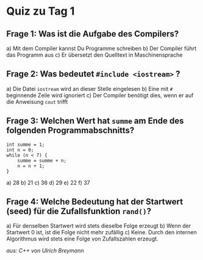 
# Quiz zu Tag 1

## Frage 1: Was ist die Aufgabe des Compilers?

a) Mit dem Compiler kannst Du Programme schreiben
b) Der Compiler führt das Programm aus
c) Er übersetzt den Quelltext in Maschinensprache


## Frage 2: Was bedeutet `#include <iostream>` ?

a) Die Datei `iostream` wird an dieser Stelle eingelesen
b) Eine mit `#` beginnende Zeile wird ignoriert
c) Der Compiler benötigt dies, wenn er auf die Anweisung `cout` trifft

## Frage 3: Welchen Wert hat `summe` am Ende des folgenden Programmabschnitts?

    int summe = 1;
    int n = 0;
    while (n < 7) {
        summe = summe + n;
        n = n + 1;
    }

a) 28
b) 21
c) 36
d) 29
e) 22
f) 37

## Frage 4: Welche Bedeutung hat der Startwert (seed) für die Zufallsfunktion `rand()`?

a) Für denselben Startwert wird stets dieselbe Folge erzeugt
b) Wenn der Startwert 0 ist, ist die Folge nicht mehr zufällig
c) Keine. Durch den internen Algorithmus wird stets eine Folge von Zufallszahlen erzeugt.


*aus: C++ von Ulrich Breymann*
